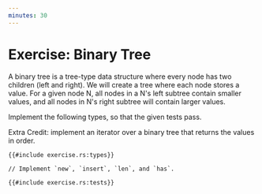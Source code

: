 ```yaml
---
minutes: 30
---
```


# Exercise: Binary Tree

A binary tree is a tree-type data structure where every node has two children
(left and right). We will create a tree where each node stores a value. For a
given node N, all nodes in a N's left subtree contain smaller values, and all
nodes in N's right subtree will contain larger values.

Implement the following types, so that the given tests pass.

Extra Credit: implement an iterator over a binary tree that returns the values
in order.

```rust,editable
{{#include exercise.rs:types}}

// Implement `new`, `insert`, `len`, and `has`.

{{#include exercise.rs:tests}}
```
